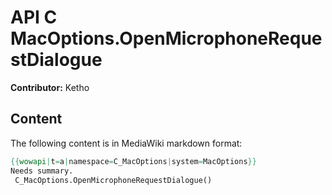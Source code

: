 # API C MacOptions.OpenMicrophoneRequestDialogue

**Contributor:** Ketho

## Content

The following content is in MediaWiki markdown format:

```mediawiki
{{wowapi|t=a|namespace=C_MacOptions|system=MacOptions}}
Needs summary.
 C_MacOptions.OpenMicrophoneRequestDialogue()
```
